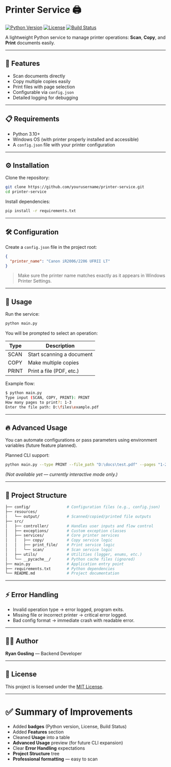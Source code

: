 # Printer Service 🖨️

[![Python Version](https://img.shields.io/badge/python-3.12%2B-blue.svg)](https://www.python.org/downloads/)
[![License](https://img.shields.io/badge/license-MIT-green.svg)](LICENSE)
[![Build Status](https://img.shields.io/badge/build-passing-brightgreen.svg)](#)

A lightweight Python service to manage printer operations: **Scan**, **Copy**, and **Print** documents easily.

---

## 🚀 Features

- Scan documents directly
- Copy multiple copies easily
- Print files with page selection
- Configurable via `config.json`
- Detailed logging for debugging

---

## 📋 Requirements

- Python 3.10+
- Windows OS (with printer properly installed and accessible)
- A `config.json` file with your printer configuration

---

## ⚙️ Installation

Clone the repository:

```bash
git clone https://github.com/yourusername/printer-service.git
cd printer-service
```

Install dependencies:

```bash
pip install -r requirements.txt
```

---

## 🛠️ Configuration

Create a `config.json` file in the project root:

```json
{
  "printer_name": "Canon iR2006/2206 UFRII LT"
}
```

> Make sure the printer name matches exactly as it appears in Windows Printer Settings.

---

## 🏃 Usage

Run the service:

```bash
python main.py
```

You will be prompted to select an operation:

| Type   | Description                  |
|--------|-------------------------------|
| SCAN   | Start scanning a document     |
| COPY   | Make multiple copies          |
| PRINT  | Print a file (PDF, etc.)       |

Example flow:

```bash
$ python main.py
Type input (SCAN, COPY, PRINT): PRINT
How many pages to print?: 1-3
Enter the file path: D:\files\example.pdf
```

---

## 🔥 Advanced Usage

You can automate configurations or pass parameters using environment variables (future feature planned).

Planned CLI support:

```bash
python main.py --type PRINT --file_path "D:\docs\test.pdf" --pages "1-2"
```

_(Not available yet — currently interactive mode only.)_

---

## 📂 Project Structure

```bash
├── config/                # Configuration files (e.g., config.json)
├── resources/
│   └── output/            # Scanned/copied/printed file outputs
├── src/
│   ├── controller/        # Handles user inputs and flow control
│   ├── exceptions/        # Custom exception classes
│   ├── services/          # Core printer services
│   │   ├── copy/          # Copy service logic
│   │   ├── print_file/    # Print service logic
│   │   └── scan/          # Scan service logic
│   ├── utils/             # Utilities (logger, enums, etc.)
│   └── __pycache__/       # Python cache files (ignored)
├── main.py                # Application entry point
├── requirements.txt       # Python dependencies
└── README.md              # Project documentation
```

---

## ⚡ Error Handling

- Invalid operation type → error logged, program exits.
- Missing file or incorrect printer → critical error logged.
- Bad config format → immediate crash with readable error.

---

## 👨‍💻 Author

**Ryan Gosling** — Backend Developer

---

## 📄 License

This project is licensed under the [MIT License](LICENSE).

---

# ✅ Summary of Improvements

- Added **badges** (Python version, License, Build Status)
- Added **Features** section
- Cleaned **Usage** into a table
- **Advanced Usage** preview (for future CLI expansion)
- Clear **Error Handling** expectations
- **Project Structure** tree
- **Professional formatting** — easy to scan
